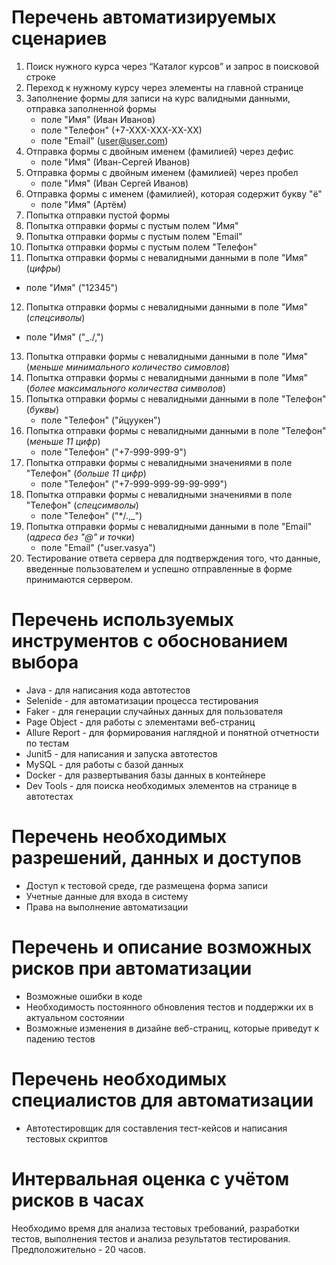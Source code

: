 # Перечень автоматизируемых сценариев
1. Поиск нужного курса через “Каталог курсов” и запрос в поисковой строке
2. Переход к нужному курсу через элементы на главной странице
3. Заполнение формы для записи на курс валидными данными, отправка заполненной формы
   - поле "Имя" (Иван Иванов)
   - поле "Телефон" (+7-ХХХ-ХХХ-ХХ-ХХ)
   - поле "Email" (user@user.com)
4. Отправка формы с двойным именем (фамилией) через дефис
   - поле "Имя" (Иван-Сергей Иванов)
5. Отправка формы с двойным именем (фамилией) через пробел
   - поле "Имя" (Иван Сергей Иванов)
6. Отправка формы с именем (фамилией), которая содержит букву "ё"
   - поле "Имя" (Артём)
7. Попытка отправки пустой формы
8. Попытка отправки формы с пустым полем "Имя"
9. Попытка отправки формы с пустым полем "Email"
10. Попытка отправки формы с пустым полем "Телефон"
11. Попытка отправки формы с невалидными данными в поле "Имя" (*цифры*)
   - поле "Имя" ("12345")
12. Попытка отправки формы с невалидными данными в поле "Имя" (*спецсиволы*)
   - поле "Имя" ("_./,") 
13. Попытка отправки формы с невалидными данными в поле "Имя" (*меньше минимального количество симовлов*)
14. Попытка отправки формы с невалидными данными в поле "Имя" (*более максимального количества символов*)
15. Попытка отправки формы с невалидными данными в поле "Телефон" (*буквы*)
    - поле "Телефон" ("йцуукен")
16. Попытка отправки формы с невалидными данными в поле "Телефон" (*меньше 11 цифр*)
    - поле "Телефон" ("+7-999-999-9")
17. Попытка отправки формы с невалидными значениями в поле "Телефон" (*больше 11 цифр*)
    - поле "Телефон" ("+7-999-999-99-99-999")
18. Попытка отправки формы с невалидными значениями в поле "Телефон" (*спецсимволы*)
    - поле "Телефон" ("*/.,_")
19. Попытка отправки формы с невалидными данными в поле "Email" (*адреса без "@" и точки*)
    - поле "Email" ("user.vasya")
18. Тестирование ответа сервера для подтверждения того, что данные, введенные пользователем и успешно отправленные в форме принимаются сервером.
# Перечень используемых инструментов с обоснованием выбора
- Java - для написания кода автотестов
- Selenide - для автоматизации процесса тестирования
- Faker - для генерации случайных данных для пользователя
- Page Object - для работы с элементами веб-страниц
- Allure Report - для формирования наглядной и понятной отчетности по тестам
- Junit5 - для написания и запуска автотестов
- MySQL - для работы с базой данных
- Docker - для развертывания базы данных в контейнере
- Dev Tools - для поиска необходимых элементов на странице в автотестах
# Перечень необходимых разрешений, данных и доступов
- Доступ к тестовой среде, где размещена форма записи
- Учетные данные для входа в систему
- Права на выполнение автоматизации
# Перечень и описание возможных рисков при автоматизации
- Возможные ошибки в коде
- Необходимость постоянного обновления тестов и поддержки их в актуальном состоянии
- Возможные изменения в дизайне веб-страниц, которые приведут к падению тестов
# Перечень необходимых специалистов для автоматизации
- Автотестировщик для составления тест-кейсов и написания тестовых скриптов
# Интервальная оценка с учётом рисков в часах
  Необходимо время для анализа тестовых требований, разработки тестов, выполнения тестов и анализа результатов тестирования. Предположительно - 20 часов.
